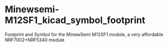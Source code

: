 # Minewsemi-M12SF1_kicad_symbol_footprint
Footprint and Symbol for the MinewSemi M12SF1 module, a very affordable NRF7002+NRF5340 module
